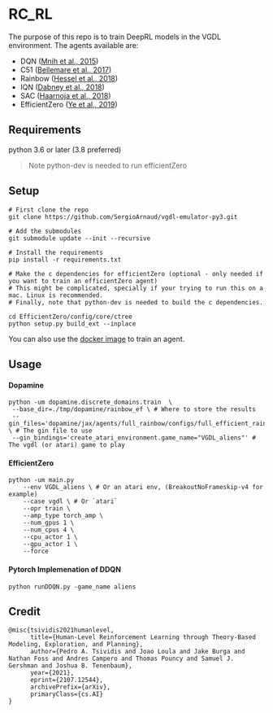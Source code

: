# RC_RL
The purpose of this repo is to train DeepRL models in the VGDL environment. The agents
available are:

* DQN ([Mnih et al., 2015](https://storage.googleapis.com/deepmind-media/dqn/DQNNaturePaper.pdf))
* C51 ([Bellemare et al., 2017](http://proceedings.mlr.press/v70/bellemare17a.html))
* Rainbow ([Hessel et al., 2018](https://www.aaai.org/ocs/index.php/AAAI/AAAI18/paper/download/17204/16680))
* IQN ([Dabney et al., 2018](https://arxiv.org/abs/1806.06923))
* SAC ([Haarnoja et al., 2018](https://arxiv.org/abs/1812.05905))
* EfficientZero ([Ye et al., 2019](https://arxiv.org/abs/2111.00210))

## Requirements

python 3.6 or later (3.8 preferred)
> Note python-dev is needed to run efficientZero

## Setup

```
# First clone the repo
git clone https://github.com/SergioArnaud/vgdl-emulator-py3.git

# Add the submodules
git submodule update --init --recursive

# Install the requirements
pip install -r requirements.txt

# Make the c dependencies for efficientZero (optional - only needed if you want to train an efficientZero agent)
# This might be complicated, specially if your trying to run this on a mac. Linux is recommended.
# Finally, note that python-dev is needed to build the c dependencies. 

cd EfficientZero/config/core/ctree
python setup.py build_ext --inplace

```

You can also use the [docker image](docker/) to train an agent. 

## Usage

#### Dopamine

```
python -um dopamine.discrete_domains.train  \
 --base_dir=./tmp/dopamine/rainbow_ef \ # Where to store the results
 --gin_files='dopamine/jax/agents/full_rainbow/configs/full_efficient_rainbow.gin' \ # The gin file to use
 --gin_bindings='create_atari_environment.game_name="VGDL_aliens"' # The vgdl (or atari) game to play
```

#### EfficientZero

```
python -um main.py 
    --env VGDL_aliens \ # Or an atari env, (BreakoutNoFrameskip-v4 for example)
    --case vgdl \ # Or `atari`
    --opr train \
    --amp_type torch_amp \
    --num_gpus 1 \
    --num_cpus 4 \
    --cpu_actor 1 \
    --gpu_actor 1 \
    --force
```

#### Pytorch Implemenation of DDQN

```
python runDDQN.py -game_name aliens
```


## Credit

```
@misc{tsividis2021humanlevel,
      title={Human-Level Reinforcement Learning through Theory-Based Modeling, Exploration, and Planning}, 
      author={Pedro A. Tsividis and Joao Loula and Jake Burga and Nathan Foss and Andres Campero and Thomas Pouncy and Samuel J. Gershman and Joshua B. Tenenbaum},
      year={2021},
      eprint={2107.12544},
      archivePrefix={arXiv},
      primaryClass={cs.AI}
}



